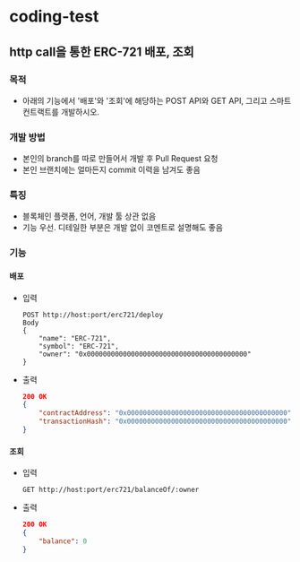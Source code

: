 # coding-test

## http call을 통한 ERC-721 배포, 조회

### 목적

* 아래의 기능에서 '배포'와 '조회'에 해당하는 POST API와 GET API, 그리고 스마트컨트랙트를 개발하시오.

### 개발 방법

* 본인의 branch를 따로 만들어서 개발 후 Pull Request 요청
* 본인 브랜치에는 얼마든지 commit 이력을 남겨도 좋음

### 특징

* 블록체인 플랫폼, 언어, 개발 툴 상관 없음
* 기능 우선. 디테일한 부분은 개발 없이 코멘트로 설명해도 좋음

### 기능

#### 배포

* 입력

    ```http
    POST http://host:port/erc721/deploy
    Body
    {
        "name": "ERC-721",
        "symbol": "ERC-721",
        "owner": "0x0000000000000000000000000000000000000000"
    }
    ```
* 출력
    ```json
    200 OK
    {
        "contractAddress": "0x0000000000000000000000000000000000000000",
        "transactionHash": "0x0000000000000000000000000000000000000000"
    }
    ```
#### 조회

* 입력
    ```http
    GET http://host:port/erc721/balanceOf/:owner
    ```
* 출력

    ```json
    200 OK
    {
        "balance": 0 
    }
    ```
